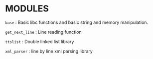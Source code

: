 # MODULES
`base` : Basic libc functions and basic string and memory manipulation.

`get_next_line` : Line reading function

`ttslist` : Double linked list library

`xml_parser` : line by line xml parsing library